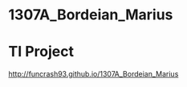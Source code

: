 1307A_Bordeian_Marius
=====================

TI Project
=====================
http://funcrash93.github.io/1307A_Bordeian_Marius

